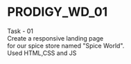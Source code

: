 # PRODIGY_WD_01
Task - 01<br>
Create a responsive landing page<br> for our spice store named "Spice World".<br>
Used HTML,CSS and JS

